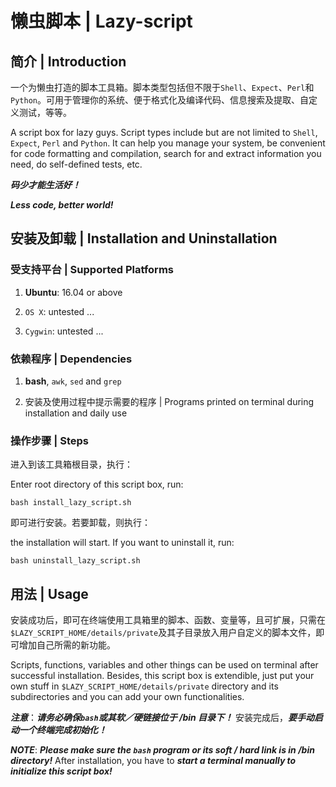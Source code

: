 # 懒虫脚本 | Lazy-script

## 简介 | Introduction

一个为懒虫打造的脚本工具箱。脚本类型包括但不限于`Shell`、`Expect`、`Perl`和`Python`。可用于管理你的系统、便于格式化及编译代码、信息搜索及提取、自定义测试，等等。

A script box for lazy guys. Script types include but are not limited to `Shell`, `Expect`, `Perl` and `Python`. It can help you manage your system, be convenient for code formatting and compilation, search for and extract information you need, do self-defined tests, etc.

***码少才能生活好！***

***Less code, better world!***

## 安装及卸载 | Installation and Uninstallation

### 受支持平台 | Supported Platforms

1. **Ubuntu**: 16.04 or above

2. `OS X`: untested ...

3. `Cygwin`: untested ...

### 依赖程序 | Dependencies

1. **bash**, `awk`, `sed` and `grep`

2. 安装及使用过程中提示需要的程序 | Programs printed on terminal during installation and daily use

### 操作步骤 | Steps

进入到该工具箱根目录，执行：

Enter root directory of this script box, run:

```
bash install_lazy_script.sh
```

即可进行安装。若要卸载，则执行：

the installation will start. If you want to uninstall it, run:

```
bash uninstall_lazy_script.sh
```

## 用法 | Usage

安装成功后，即可在终端使用工具箱里的脚本、函数、变量等，且可扩展，只需在`$LAZY_SCRIPT_HOME/details/private`及其子目录放入用户自定义的脚本文件，即可增加自己所需的新功能。

Scripts, functions, variables and other things can be used on terminal after successful installation. Besides, this script box is extendible, just put your own stuff in `$LAZY_SCRIPT_HOME/details/private` directory and its subdirectories and you can add your own functionalities.

***注意***：***请务必确保`bash`或其软／硬链接位于 /bin 目录下！*** 安装完成后，***要手动启动一个终端完成初始化！***

***NOTE***: ***Please make sure the `bash` program or its soft / hard link is in /bin directory!*** After installation, you have to ***start a terminal manually to initialize this script box!***

